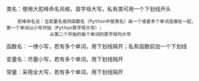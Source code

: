 类名：使用大驼峰命名风格，首字母大写。私有类可用一个下划线开头

	    驼峰命名法：当变量名或则函数名（Python中是类名）由一个或者多个单词连接在一起，第一个单词以小写开始（Python首字母大写）;
	  	            从第二个开始的每个单词的首字母均大写
	  
函数名：一律小写，若有多个单词，用下划线隔开；私有函数前加一个下划线

变量名：尽量小写，若有多个单词，用下划线隔开

常量：采用全大写，若有多个单词，用下划线隔开
